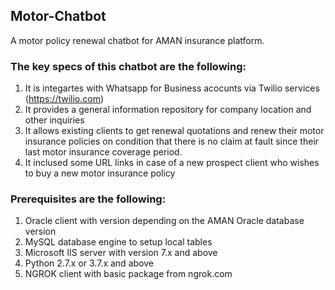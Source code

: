 ## Motor-Chatbot

A motor policy renewal chatbot for AMAN insurance platform.


### The key specs of this chatbot are the following:
1. It is integartes with Whatsapp for Business acocunts via Twilio services (https://twilio.com)<br>
2. It provides a general information repository for company location and other inquiries<br>
3. It allows existing clients to get renewal quotations and renew their motor insurance policies on condition that there is no claim at fault since their last motor insurance coverage period.<br>
4. It inclused some URL links in case of a new prospect client who wishes to buy a new motor insurance policy<br>


### Prerequisites are the following:
1. Oracle client with version depending on the AMAN Oracle database version<br>
2. MySQL database engine to setup local tables<br>
3. Microsoft IIS server with version 7.x and above<br> 
4. Python 2.7.x or 3.7.x and above<br>
5. NGROK client with basic package from ngrok.com<br>
	